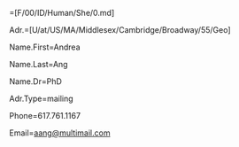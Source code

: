 =[F/00/ID/Human/She/0.md]

Adr.=[U/at/US/MA/Middlesex/Cambridge/Broadway/55/Geo]

Name.First=Andrea

Name.Last=Ang

Name.Dr=PhD

Adr.Type=mailing

Phone=617.761.1167

Email=aang@multimail.com
